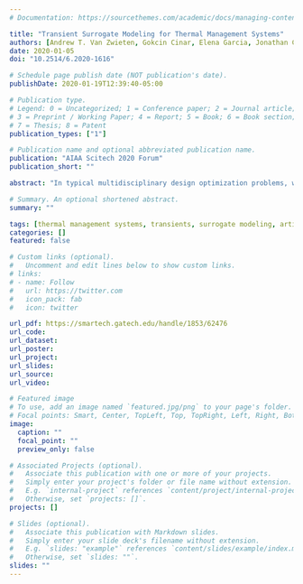 ```yaml
---
# Documentation: https://sourcethemes.com/academic/docs/managing-content/

title: "Transient Surrogate Modeling for Thermal Management Systems"
authors: [Andrew T. Van Zwieten, Gokcin Cinar, Elena Garcia, Jonathan C. Gladin, Dimitri N. Mavris]
date: 2020-01-05
doi: "10.2514/6.2020-1616"

# Schedule page publish date (NOT publication's date).
publishDate: 2020-01-19T12:39:40-05:00

# Publication type.
# Legend: 0 = Uncategorized; 1 = Conference paper; 2 = Journal article;
# 3 = Preprint / Working Paper; 4 = Report; 5 = Book; 6 = Book section;
# 7 = Thesis; 8 = Patent
publication_types: ["1"]

# Publication name and optional abbreviated publication name.
publication: "AIAA Scitech 2020 Forum"
publication_short: ""

abstract: "In typical multidisciplinary design optimization problems, with varying missions, aerodynamic data, engine data, Thermal Management Systems (TMS), and other parameters it can take upwards of millions of runs to cover the full design space which result in extremely large computational burden, reducing the effectiveness of the design process. The objective of this work is to create a technical approach, leveraging existing concepts in surrogate modeling and other relevant fields, for the creation of a Transient TMS surrogate model. This work utilizes Design of Experiments to intelligently sample a model’s design space, surrogate modeling to enable instantaneous predictions, and state space modeling to allows surrogates to carry predictions forward. By leveraging these three components, a six step methodology was developed. This paper explains the developed methodology with an application on a notional Transient TMS. We first pre-process the time dependent data and possible correlations between input variables, then break down a set of input variables into a series of step functions which represent input schedules in a fraction of the time. We create Artificial Neural Network models to predict the future response of a metric of interest using the current response of both the input step functions and the corresponding output. We finally test whether the surrogates which were created with step functions could be used to predict the future response of the metric of interest for a full time trace of a sample aircraft mission. We show that this methodology yields acceptable predictions for both the partial and full time trace, with a maximum error of 5% and 10%, respectively."

# Summary. An optional shortened abstract.
summary: ""

tags: [thermal management systems, transients, surrogate modeling, artificial neural networks]
categories: []
featured: false

# Custom links (optional).
#   Uncomment and edit lines below to show custom links.
# links:
# - name: Follow
#   url: https://twitter.com
#   icon_pack: fab
#   icon: twitter

url_pdf: https://smartech.gatech.edu/handle/1853/62476
url_code:
url_dataset:
url_poster:
url_project:
url_slides:
url_source:
url_video:

# Featured image
# To use, add an image named `featured.jpg/png` to your page's folder. 
# Focal points: Smart, Center, TopLeft, Top, TopRight, Left, Right, BottomLeft, Bottom, BottomRight.
image:
  caption: ""
  focal_point: ""
  preview_only: false

# Associated Projects (optional).
#   Associate this publication with one or more of your projects.
#   Simply enter your project's folder or file name without extension.
#   E.g. `internal-project` references `content/project/internal-project/index.md`.
#   Otherwise, set `projects: []`.
projects: []

# Slides (optional).
#   Associate this publication with Markdown slides.
#   Simply enter your slide deck's filename without extension.
#   E.g. `slides: "example"` references `content/slides/example/index.md`.
#   Otherwise, set `slides: ""`.
slides: ""
---
```

